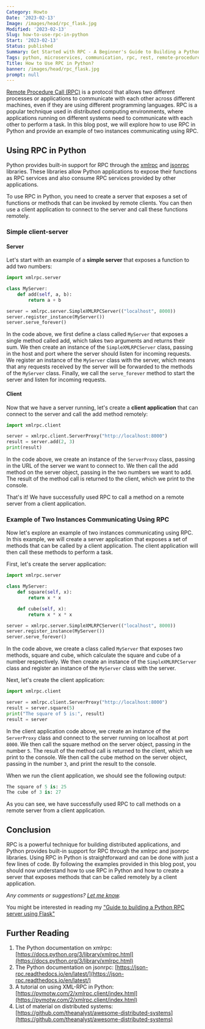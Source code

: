 ```yaml
---
Category: Howto
Date: '2023-02-13'
Image: /images/head/rpc_flask.jpg
Modified: '2023-02-13'
Slug: how-to-use-rpc-in-python
Start: '2023-02-13'
Status: published
Summary: Get Started with RPC - A Beginner's Guide to Building a Python RPC Server Using xmlrpc and jsonrpc.
Tags: python, microservices, communication, rpc, rest, remote-procedure-call, xmlrpc, jsonrpc, distributed-computing, client-server, server, client, SimpleXMLRPCServer, ServerProxy, remote-communication, Flask
Title: How to Use RPC in Python?
banner: /images/head/rpc_flask.jpg
prompt: null
---
```


[Remote Procedure Call (RPC)](https://en.wikipedia.org/wiki/Remote_procedure_call) is a protocol that allows two different processes or applications to communicate with each other across different machines, even if they are using different programming languages. RPC is a popular technique used in distributed computing environments, where applications running on different systems need to communicate with each other to perform a task. In this blog post, we will explore how to use RPC in Python and provide an example of two instances communicating using RPC.

## Using RPC in Python
Python provides built-in support for RPC through the [xmlrpc](https://docs.python.org/3/library/xmlrpc.html) and [jsonrpc](https://json-rpc.readthedocs.io/en/latest/) libraries. These libraries allow Python applications to expose their functions as RPC services and also consume RPC services provided by other applications.

To use RPC in Python, you need to create a server that exposes a set of functions or methods that can be invoked by remote clients. You can then use a client application to connect to the server and call these functions remotely.

### Simple client-server
#### Server
Let's start with an example of a **simple server** that exposes a function to add two numbers:

```python
import xmlrpc.server

class MyServer:
    def add(self, a, b):
        return a + b

server = xmlrpc.server.SimpleXMLRPCServer(("localhost", 8000))
server.register_instance(MyServer())
server.serve_forever()

```

In the code above, we first define a class called `MyServer` that exposes a single method called add, which takes two arguments and returns their sum. We then create an instance of the `SimpleXMLRPCServer` class, passing in the host and port where the server should listen for incoming requests. We register an instance of the `MyServer` class with the server, which means that any requests received by the server will be forwarded to the methods of the `MyServer` class. Finally, we call the `serve_forever` method to start the server and listen for incoming requests.

#### Client
Now that we have a server running, let's create a **client application** that can connect to the server and call the add method remotely:

```python
import xmlrpc.client

server = xmlrpc.client.ServerProxy("http://localhost:8000")
result = server.add(2, 3)
print(result)

```

In the code above, we create an instance of the `ServerProxy` class, passing in the URL of the server we want to connect to. We then call the add method on the server object, passing in the two numbers we want to add. The result of the method call is returned to the client, which we print to the console.

That's it! We have successfully used RPC to call a method on a remote server from a client application.

### Example of Two Instances Communicating Using RPC 
Now let's explore an example of two instances communicating using RPC. In this example, we will create a server application that exposes a set of methods that can be called by a client application. The client application will then call these methods to perform a task.

First, let's create the server application:

```python
import xmlrpc.server

class MyServer:
    def square(self, x):
        return x * x

    def cube(self, x):
        return x * x * x

server = xmlrpc.server.SimpleXMLRPCServer(("localhost", 8000))
server.register_instance(MyServer())
server.serve_forever()

```

In the code above, we create a class called `MyServer` that exposes two methods, square and cube, which calculate the square and cube of a number respectively. We then create an instance of the `SimpleXMLRPCServer` class and register an instance of the `MyServer` class with the server.

Next, let's create the client application:

```python
import xmlrpc.client

server = xmlrpc.client.ServerProxy("http://localhost:8000")
result = server.square(5)
print("The square of 5 is:", result)
result = server

```

In the client application code above, we create an instance of the `ServerProxy` class and connect to the server running on localhost at port `8000`. We then call the square method on the server object, passing in the number `5`. The result of the method call is returned to the client, which we print to the console. We then call the cube method on the server object, passing in the number `3`, and print the result to the console.

When we run the client application, we should see the following output:

```python
The square of 5 is: 25
The cube of 3 is: 27
```

As you can see, we have successfully used RPC to call methods on a remote server from a client application.

## Conclusion 
RPC is a powerful technique for building distributed applications, and Python provides built-in support for RPC through the xmlrpc and jsonrpc libraries. Using RPC in Python is straightforward and can be done with just a few lines of code. By following the examples provided in this blog post, you should now understand how to use RPC in Python and how to create a server that exposes methods that can be called remotely by a client application.

*Any comments or suggestions? [Let me know](mailto:ksafjan@gmail.com?subject=Blog+post).*


You might be interested in reading my ["Guide to building a Python RPC server using Flask"](./guide-building-python-rpc-server-using-flask)

## Further Reading
1.  The Python documentation on xmlrpc: [https://docs.python.org/3/library/xmlrpc.html](https://docs.python.org/3/library/xmlrpc.html)
2.  The Python documentation on jsonrpc: 
	[https://json-rpc.readthedocs.io/en/latest/](https://json-rpc.readthedocs.io/en/latest/)
1.  A tutorial on using XML-RPC in Python: [https://pymotw.com/2/xmlrpc.client/index.html](https://pymotw.com/2/xmlrpc.client/index.html)
4.  List of material on distributed systems:
	[https://github.com/theanalyst/awesome-distributed-systems](https://github.com/theanalyst/awesome-distributed-systems)
